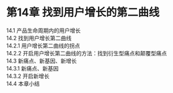 # 第14章 找到用户增长的第二曲线  

14.1 产品生命周期内的用户增长  
14.2 找到用户增长第二曲线  
14.2.1 用户增长第二曲线的拐点  
14.2.2 开启用户增长第二曲线的方法：找到衍生型痛点和颠覆型痛点  
14.3 新痛点、新基因、新增长  
14.3.1 新痛点、新基因  
14.3.2 开启新增长  
14.4 本章小结  

